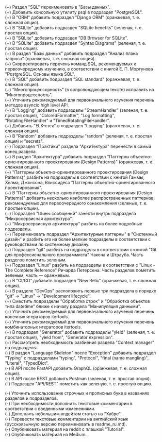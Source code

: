(+) Раздел "SQL" переименовать в "Базы данных".  
(+) Добавить консольную утилиту psql в подраздел "PostgreSQL".  
(+) В "ORM" добавить подраздел "Django ORM" (оранжевая, т. е. сложная опция).  
(+) В "SQLite" добавить подраздел "SQLite benefits" (зеленая, т. е. простая опция).  
(+) В "SQLite" добавить подраздел "DB Browser for SQLite".  
(+) В "SQLite" добавить подраздел "Syntax Diagrams" (зеленая, т. е. простая опция).  
(+) В раздел "Базы данных" добавить подраздел "Анализ плана запроса" (оранжевая, т. е. сложная опция).  
(+) Скорректировать перечень команд SQL, рекомендуемых к первоочередному изучению, в соответствии с книгой Е. П. Моргунова "PostgreSQL. Основы языка SQL".  
(+) В "SQL" добавить подраздел "SQL standard" (оранжевая, т. е. сложная опция).  
(+) "Многопроцессорность" (в сопровождающем тексте) исправить на "Многопроцессность".  
(+) Уточнить рекомендуемый для первоначального изучения перечень методов asyncio high level API.  
(+) В "Logging" добавить подразделы "StreamHandler" (зеленая, т. е. простая опция), "ColoredFormatter", "Log formatting", "RotatingFileHandler" и "TimedRotatingFileHandler".  
(+) Добавить "ELK-стек" в подраздел "Logging" (оранжевая, т. е. сложная опция).  
(+)  В "Random" добавить подразделы "random" (зеленая, т. е. простая опция) и "secrets".  
(+) Подраздел "Практики" раздела "Архитектура" перенести в самый конец раздела.  
(+) В раздел "Архитектура" добавить подраздел "Паттерны объектно-ориентированного проектирования (Design Patterns)" (оранжевая, т. е. сложная опция).  
(+) "Паттерны объектно-ориентированного проектирования (Design Patterns)" разбить на подразделы в соответствии с книгой Гаммы, Хелма, Джонсона, Влиссидеса "Паттерны объектно-ориентированного проектирования".  
(+) В "Паттерны объектно-ориентированного проектирования (Design Patterns)" добавить несколько наиболее распространенных паттернов, рекомендуемых для первоочередного ознакомления  (зеленые, т. е. простые опции).  
(+) Подраздел "Шины сообщений" занести внутрь подраздела "Микросервисная архитектура".  
(+) "Микросервисную архитектуру" разбить на более подробные подразделы.  
(+) Переименовать подраздел "Архитектурные паттерны" в "Системный дизайн" и разбить его на более мелкие подразделы в соответствии с руководствами по системному дизайну.  
(+) Подраздел "git" разбить на подразделы в соответствии с книгой "Git для профессионального программиста" Чакона и Штрауба. Часть разделов пометить зеленым.  
(+) Подраздел "Linux" разбить на подразделы в соответствии с "Linux - The Complete Reference" Ричарда Петерсена. Часть разделов пометить зеленым, часть — оранжевым.  
(+) В "CI/CD" добавить подраздел "New Relic" (оранжевая, т. е. сложная опция).  
(+) В разделе "DevOps" расположить первые три подраздела в порядке "git" -> "Linux" -> "Development lifecycle".  
(+) Сместить подразделы "Обработка строк" и "Обработка объектов типа datetime" ближе к началу раздела "Манипуляция данными".  
(+) Уточнить рекомендуемый для первоначального изучения перечень конечных итераторов itertools.  
(+) Уточнить рекомендуемый для первоначального изучения перечень комбинаторных итераторов itertools.  
(+) В подраздел "Generator" добавить подразделы "yield" (зеленая, т. е. простая опция), "yield from", "Generator expression".  
(+) Рассмотреть необходимость разбиения раздела "Context manager" на подразделы.  
(-) В раздел "Language Skeleton" после "Exception" добавить подраздел "Typing" с подразделами "typing", "Protocol", "final (name mangling)", "Literal", "TypedDict".  
(-) В API после FastAPI добавить GraphQL (оранжевая, т. е. сложная опция).  
(-) В API после REST добавить Postman (зеленая, т. е. простая опция).  
(-) Подраздел "API/REST" пометить как зеленую, т. е. простую опцию.  

(-) Уточнить использование строчных и прописных букв в названиях разделов и подразделов.  
(-) При необходимости дополнить текстовые комментарии в соответствии с введенными изменениями.  
(-) Дополнить небольшим апдейтом статью на "Хабре".  
(-) Перевести текстовые комментарии на английский язык (русскоязычную версию переименовать в readme_ru.md).  
(-) Опубликовать материал на reddit с плашкой "Tutorial".  
(-) Опубликовать материал на Medium.  
